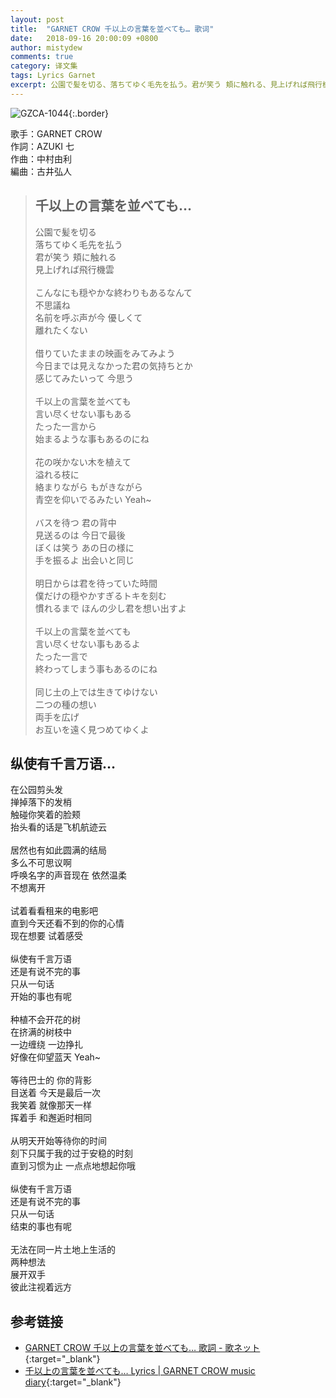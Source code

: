 ```yaml
---
layout: post
title:  "GARNET CROW 千以上の言葉を並べても… 歌词"
date:   2018-09-16 20:00:09 +0800
author: mistydew
comments: true
category: 译文集
tags: Lyrics Garnet
excerpt: 公園で髪を切る、落ちてゆく毛先を払う。君が笑う 頬に触れる、見上げれば飛行機雲。
---
```

![GZCA-1044](https://crowsub.github.io/images/discography/single/GZCA-1044.jpg){:.border}

歌手：GARNET CROW<br>
作詞：AZUKI 七<br>
作曲：中村由利<br>
編曲：古井弘人

<blockquote class="lyric-original">
  <h2>千以上の言葉を並べても…</h2>
  <p>
    公園で髪を切る<br>
    落ちてゆく毛先を払う<br>
    君が笑う 頬に触れる<br>
    見上げれば飛行機雲<br>
    <br>
    こんなにも穏やかな終わりもあるなんて<br>
    不思議ね<br>
    名前を呼ぶ声が今 優しくて<br>
    離れたくない<br>
    <br>
    借りていたままの映画をみてみよう<br>
    今日までは見えなかった君の気持ちとか<br>
    感じてみたいって 今思う<br>
    <br>
    千以上の言葉を並べても<br>
    言い尽くせない事もある<br>
    たった一言から<br>
    始まるような事もあるのにね<br>
    <br>
    花の咲かない木を植えて<br>
    溢れる枝に<br>
    絡まりながら もがきながら<br>
    青空を仰いでるみたい Yeah~<br>
    <br>
    バスを待つ 君の背中<br>
    見送るのは 今日で最後<br>
    ぼくは笑う あの日の様に<br>
    手を振るよ 出会いと同じ<br>
    <br>
    明日からは君を待っていた時間<br>
    僕だけの穏やかすぎるトキを刻む<br>
    慣れるまで ほんの少し君を想い出すよ<br>
    <br>
    千以上の言葉を並べても<br>
    言い尽くせない事もあるよ<br>
    たった一言で<br>
    終わってしまう事もあるのにね<br>
    <br>
    同じ土の上では生きてゆけない<br>
    二つの種の想い<br>
    両手を広げ<br>
    お互いを遠く見つめてゆくよ
  </p>
</blockquote>

<div class="lyric-translation">
  <h2>纵使有千言万语…</h2>
  <p>
    在公园剪头发<br>
    掸掉落下的发梢<br>
    触碰你笑着的脸颊<br>
    抬头看的话是飞机航迹云<br>
    <br>
    居然也有如此圆满的结局<br>
    多么不可思议啊<br>
    呼唤名字的声音现在 依然温柔<br>
    不想离开<br>
    <br>
    试着看看租来的电影吧<br>
    直到今天还看不到的你的心情<br>
    现在想要 试着感受<br>
    <br>
    纵使有千言万语<br>
    还是有说不完的事<br>
    只从一句话<br>
    开始的事也有呢<br>
    <br>
    种植不会开花的树<br>
    在挤满的树枝中<br>
    一边缠绕 一边挣扎<br>
    好像在仰望蓝天 Yeah~<br>
    <br>
    等待巴士的 你的背影<br>
    目送着 今天是最后一次<br>
    我笑着 就像那天一样<br>
    挥着手 和邂逅时相同<br>
    <br>
    从明天开始等待你的时间<br>
    刻下只属于我的过于安稳的时刻<br>
    直到习惯为止 一点点地想起你哦<br>
    <br>
    纵使有千言万语<br>
    还是有说不完的事<br>
    只从一句话<br>
    结束的事也有呢<br>
    <br>
    无法在同一片土地上生活的<br>
    两种想法<br>
    展开双手<br>
    彼此注视着远方
  </p>
</div>

## 参考链接

* [GARNET CROW 千以上の言葉を並べても… 歌詞 - 歌ネット](https://www.uta-net.com/song/12650/){:target="_blank"}
* [千以上の言葉を並べても… Lyrics \| GARNET CROW music diary](https://crowsub.github.io/lyrics/original/千以上の言葉を並べても….html){:target="_blank"}
